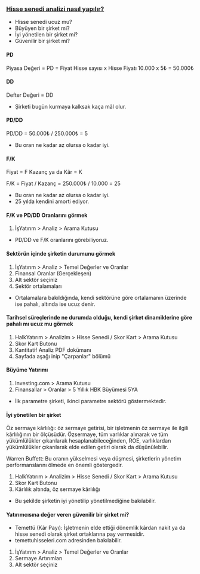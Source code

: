 ### [Hisse senedi analizi nasıl yapılır?](https://www.youtube.com/watch?v=l6d2VIJl0qk)
* Hisse senedi ucuz mu?
* Büyüyen bir şirket mi?
* İyi yönetilen bir şirket mi?
* Güvenilir bir şirket mi?

#### PD
Piyasa Değeri = PD = Fiyat
Hisse sayısı x Hisse Fiyatı
10.000 x 5₺ = 50.000₺

#### DD
Defter Değeri = DD
- Şirketi bugün kurmaya kalksak kaça mâl olur.

#### PD/DD
PD/DD = 50.000₺ / 250.000₺ = 5
- Bu oran ne kadar az olursa o kadar iyi.

#### F/K
Fiyat = F
Kazanç ya da Kâr = K

F/K = Fiyat / Kazanç = 250.000₺ / 10.000 = 25
- Bu oran ne kadar az olursa o kadar iyi.
- 25 yılda kendini amorti ediyor.

#### F/K ve PD/DD Oranlarını görmek
1. İşYatırım > Analiz > Arama Kutusu
- PD/DD ve F/K oranlarını görebiliyoruz.

#### Sektörün içinde şirketin durumunu görmek
1. İşYatırım > Analiz > Temel Değerler ve Oranlar
2. Finansal Oranlar (Gerçekleşen)
3. Alt sektör seçiniz
4. Sektör ortalamaları
- Ortalamalara bakıldığında, kendi sektörüne göre ortalamanın üzerinde ise pahalı, altında ise ucuz denir.

#### Tarihsel süreçlerinde ne durumda olduğu, kendi şirket dinamiklerine göre pahalı mı ucuz mu görmek
1. HalkYatırım > Analizim > Hisse Senedi / Skor Kart > Arama Kutusu
2. Skor Kart Butonu
3. Kantitatif Analiz PDF dokümanı
4. Sayfada aşağı inip "Çarpanlar" bölümü

#### Büyüme Yatırımı
1. Investing.com > Arama Kutusu
2. Finansallar > Oranlar > 5 Yıllık HBK Büyümesi 5YA
- İlk parametre şirketi, ikinci parametre sektörü göstermektedir.

#### İyi yönetilen bir şirket
Öz sermaye kârlılığı: öz sermaye getirisi, bir işletmenin öz sermaye ile ilgili kârlılığının bir ölçüsüdür. Özsermaye, tüm varlıklar alınarak ve tüm yükümlülükler çıkarılarak hesaplanabileceğinden, ROE, varlıklardan yükümlülükler çıkarılarak elde edilen getiri olarak da düşünülebilir.

Warren Buffett: Bu oranın yükselmesi veya düşmesi, şirketlerin yönetim performanslarını ölmede en önemli göstergedir.

1. HalkYatırım > Analizim > Hisse Senedi / Skor Kart > Arama Kutusu
2. Skor Kart Butonu
3. Kârlılık altında, öz sermaye kârlılığı

- Bu şekilde şirketin iyi yönetilip yönetilmediğine bakılabilir.

#### Yatırımcısına değer veren güvenilir bir şirket mi?
* Temettü (Kâr Payı): İşletmenin elde ettiği dönemlik kârdan nakit ya da hisse senedi olarak şirket ortaklarına pay vermesidir.
* temettuhisseleri.com adresinden bakılabilir.
1. İşYatırım > Analiz > Temel Değerler ve Oranlar
2. Sermaye Artırımları
3. Alt sektör seçiniz
